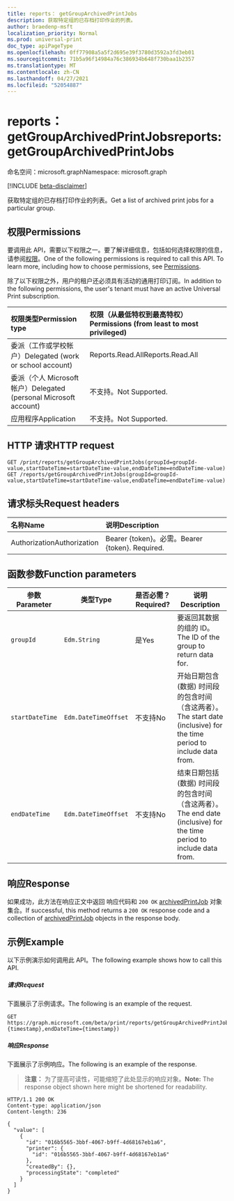 ```yaml
---
title: reports： getGroupArchivedPrintJobs
description: 获取特定组的已存档打印作业的列表。
author: braedenp-msft
localization_priority: Normal
ms.prod: universal-print
doc_type: apiPageType
ms.openlocfilehash: 0ff77908a5a5f2d695e39f3780d3592a3fd3eb01
ms.sourcegitcommit: 71b5a96f14984a76c386934b648f730baa1b2357
ms.translationtype: MT
ms.contentlocale: zh-CN
ms.lasthandoff: 04/27/2021
ms.locfileid: "52054887"
---
```

# <a name="reports-getgrouparchivedprintjobs"></a><span data-ttu-id="7746f-103">reports： getGroupArchivedPrintJobs</span><span class="sxs-lookup"><span data-stu-id="7746f-103">reports: getGroupArchivedPrintJobs</span></span>

<span data-ttu-id="7746f-104">命名空间：microsoft.graph</span><span class="sxs-lookup"><span data-stu-id="7746f-104">Namespace: microsoft.graph</span></span>

[!INCLUDE [beta-disclaimer](../../includes/beta-disclaimer.md)]

<span data-ttu-id="7746f-105">获取特定组的已存档打印作业的列表。</span><span class="sxs-lookup"><span data-stu-id="7746f-105">Get a list of archived print jobs for a particular group.</span></span>

## <a name="permissions"></a><span data-ttu-id="7746f-106">权限</span><span class="sxs-lookup"><span data-stu-id="7746f-106">Permissions</span></span>
<span data-ttu-id="7746f-p101">要调用此 API，需要以下权限之一。要了解详细信息，包括如何选择权限的信息，请参阅[权限](/graph/permissions-reference)。</span><span class="sxs-lookup"><span data-stu-id="7746f-p101">One of the following permissions is required to call this API. To learn more, including how to choose permissions, see [Permissions](/graph/permissions-reference).</span></span>

<span data-ttu-id="7746f-109">除了以下权限之外，用户的租户还必须具有活动的通用打印订阅。</span><span class="sxs-lookup"><span data-stu-id="7746f-109">In addition to the following permissions, the user's tenant must have an active Universal Print subscription.</span></span>

|<span data-ttu-id="7746f-110">权限类型</span><span class="sxs-lookup"><span data-stu-id="7746f-110">Permission type</span></span> | <span data-ttu-id="7746f-111">权限（从最低特权到最高特权）</span><span class="sxs-lookup"><span data-stu-id="7746f-111">Permissions (from least to most privileged)</span></span> |
|:---------------|:--------------------------------------------|
|<span data-ttu-id="7746f-112">委派（工作或学校帐户）</span><span class="sxs-lookup"><span data-stu-id="7746f-112">Delegated (work or school account)</span></span>| <span data-ttu-id="7746f-113">Reports.Read.All</span><span class="sxs-lookup"><span data-stu-id="7746f-113">Reports.Read.All</span></span> |
|<span data-ttu-id="7746f-114">委派（个人 Microsoft 帐户）</span><span class="sxs-lookup"><span data-stu-id="7746f-114">Delegated (personal Microsoft account)</span></span>|<span data-ttu-id="7746f-115">不支持。</span><span class="sxs-lookup"><span data-stu-id="7746f-115">Not Supported.</span></span>|
|<span data-ttu-id="7746f-116">应用程序</span><span class="sxs-lookup"><span data-stu-id="7746f-116">Application</span></span>|<span data-ttu-id="7746f-117">不支持。</span><span class="sxs-lookup"><span data-stu-id="7746f-117">Not Supported.</span></span>|

## <a name="http-request"></a><span data-ttu-id="7746f-118">HTTP 请求</span><span class="sxs-lookup"><span data-stu-id="7746f-118">HTTP request</span></span>
<!-- { "blockType": "ignored" } -->
```http
GET /print/reports/getGroupArchivedPrintJobs(groupId=groupId-value,startDateTime=startDateTime-value,endDateTime=endDateTime-value)
GET /reports/getGroupArchivedPrintJobs(groupId=groupId-value,startDateTime=startDateTime-value,endDateTime=endDateTime-value)
```
## <a name="request-headers"></a><span data-ttu-id="7746f-119">请求标头</span><span class="sxs-lookup"><span data-stu-id="7746f-119">Request headers</span></span>
| <span data-ttu-id="7746f-120">名称</span><span class="sxs-lookup"><span data-stu-id="7746f-120">Name</span></span>          | <span data-ttu-id="7746f-121">说明</span><span class="sxs-lookup"><span data-stu-id="7746f-121">Description</span></span>   |
|:--------------|:--------------|
| <span data-ttu-id="7746f-122">Authorization</span><span class="sxs-lookup"><span data-stu-id="7746f-122">Authorization</span></span> | <span data-ttu-id="7746f-p102">Bearer {token}。必需。</span><span class="sxs-lookup"><span data-stu-id="7746f-p102">Bearer {token}. Required.</span></span> |

## <a name="function-parameters"></a><span data-ttu-id="7746f-125">函数参数</span><span class="sxs-lookup"><span data-stu-id="7746f-125">Function parameters</span></span>

| <span data-ttu-id="7746f-126">参数</span><span class="sxs-lookup"><span data-stu-id="7746f-126">Parameter</span></span>     | <span data-ttu-id="7746f-127">类型</span><span class="sxs-lookup"><span data-stu-id="7746f-127">Type</span></span>                 | <span data-ttu-id="7746f-128">是否必需？</span><span class="sxs-lookup"><span data-stu-id="7746f-128">Required?</span></span> | <span data-ttu-id="7746f-129">说明</span><span class="sxs-lookup"><span data-stu-id="7746f-129">Description</span></span>                                                          |
|---------------|----------------------|-----------|----------------------------------------------------------------------|
| `groupId`     | `Edm.String`         | <span data-ttu-id="7746f-130">是</span><span class="sxs-lookup"><span data-stu-id="7746f-130">Yes</span></span>       | <span data-ttu-id="7746f-131">要返回其数据的组的 ID。</span><span class="sxs-lookup"><span data-stu-id="7746f-131">The ID of the group to return data for.</span></span>                              |
| `startDateTime` | `Edm.DateTimeOffset` | <span data-ttu-id="7746f-132">不支持</span><span class="sxs-lookup"><span data-stu-id="7746f-132">No</span></span>        | <span data-ttu-id="7746f-133">开始日期包含 (数据) 时间段的包含时间（含这两者）。</span><span class="sxs-lookup"><span data-stu-id="7746f-133">The start date (inclusive) for the time period to include data from.</span></span> |
| `endDateTime`   | `Edm.DateTimeOffset` | <span data-ttu-id="7746f-134">不支持</span><span class="sxs-lookup"><span data-stu-id="7746f-134">No</span></span>        | <span data-ttu-id="7746f-135">结束日期包括 (数据) 时间段的包含时间（含这两者）。</span><span class="sxs-lookup"><span data-stu-id="7746f-135">The end date (inclusive) for the time period to include data from.</span></span>   |

## <a name="response"></a><span data-ttu-id="7746f-136">响应</span><span class="sxs-lookup"><span data-stu-id="7746f-136">Response</span></span>
<span data-ttu-id="7746f-137">如果成功，此方法在响应正文中返回 响应代码和 `200 OK` [archivedPrintJob](../resources/archivedprintjob.md) 对象集合。</span><span class="sxs-lookup"><span data-stu-id="7746f-137">If successful, this method returns a `200 OK` response code and a collection of [archivedPrintJob](../resources/archivedprintjob.md) objects in the response body.</span></span>

## <a name="example"></a><span data-ttu-id="7746f-138">示例</span><span class="sxs-lookup"><span data-stu-id="7746f-138">Example</span></span>
<span data-ttu-id="7746f-139">以下示例演示如何调用此 API。</span><span class="sxs-lookup"><span data-stu-id="7746f-139">The following example shows how to call this API.</span></span>
##### <a name="request"></a><span data-ttu-id="7746f-140">请求</span><span class="sxs-lookup"><span data-stu-id="7746f-140">Request</span></span>
<span data-ttu-id="7746f-141">下面展示了示例请求。</span><span class="sxs-lookup"><span data-stu-id="7746f-141">The following is an example of the request.</span></span>
<!-- {
  "blockType": "request",
  "name": "reports-getgrouparchivedprintjobs"
}-->
```http
GET https://graph.microsoft.com/beta/print/reports/getGroupArchivedPrintJobs(groupId='{id}',startDateTime={timestamp},endDateTime={timestamp})
```

##### <a name="response"></a><span data-ttu-id="7746f-142">响应</span><span class="sxs-lookup"><span data-stu-id="7746f-142">Response</span></span>
<span data-ttu-id="7746f-143">下面展示了示例响应。</span><span class="sxs-lookup"><span data-stu-id="7746f-143">The following is an example of the response.</span></span>
><span data-ttu-id="7746f-144">**注意：** 为了提高可读性，可能缩短了此处显示的响应对象。</span><span class="sxs-lookup"><span data-stu-id="7746f-144">**Note:** The response object shown here might be shortened for readability.</span></span>
<!-- {
  "blockType": "response",
  "truncated": true,
  "@odata.type": "microsoft.graph.archivedPrintJob"
} -->
```http
HTTP/1.1 200 OK
Content-type: application/json
Content-length: 236

{
  "value": [
    {
      "id": "016b5565-3bbf-4067-b9ff-4d68167eb1a6",
      "printer": {
        "id": "016b5565-3bbf-4067-b9ff-4d68167eb1a6"
      },
      "createdBy": {},
      "processingState": "completed"
    }
  ]
}
```

<!-- uuid: 8fcb5dbc-d5aa-4681-8e31-b001d5168d79
2015-10-25 14:57:30 UTC -->
<!-- {
  "type": "#page.annotation",
  "description": "printJob: getGroupArchivedPrintJobs",
  "keywords": "",
  "section": "documentation",
  "tocPath": ""
}-->

